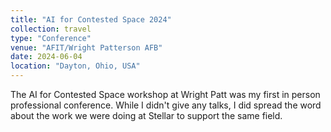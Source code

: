 ```yaml
---
title: "AI for Contested Space 2024"
collection: travel
type: "Conference"
venue: "AFIT/Wright Patterson AFB"
date: 2024-06-04
location: "Dayton, Ohio, USA"
---
```

The AI for Contested Space workshop at Wright Patt was my first in person professional conference. While I didn't give any talks, I did spread the word about the work we were doing at Stellar to support the same field.
